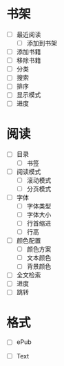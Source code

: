 # 书架

- [ ] 最近阅读
  - [ ] 添加到书架
- [ ] 添加书籍
- [ ] 移除书籍
- [ ] 分类
- [ ] 搜索
- [ ] 排序
- [ ] 显示模式
- [ ] 进度

# 阅读

- [ ] 目录
  - [ ] 书签
- [ ] 阅读模式
  - [ ] 滚动模式
  - [ ] 分页模式
- [ ] 字体
  - [ ] 字体类型
  - [ ] 字体大小
  - [ ] 行首缩进
  - [ ] 行高
- [ ] 颜色配置
  - [ ] 颜色方案
  - [ ] 文本颜色
  - [ ] 背景颜色
- [ ] 全文检索
- [ ] 进度
- [ ] 跳转

# 格式

- [ ] ePub
- [ ] Text

